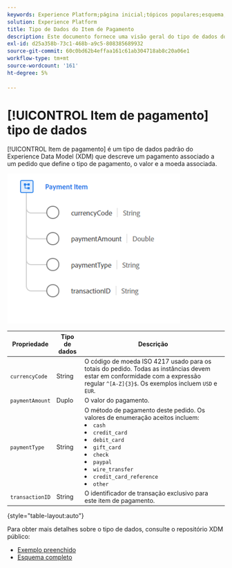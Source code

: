 ```yaml
---
keywords: Experience Platform;página inicial;tópicos populares;esquema;Esquema;XDM;campos;esquemas;Esquemas;item de pagamento;tipo de dados;tipo de dados;tipo de dados;
solution: Experience Platform
title: Tipo de Dados do Item de Pagamento
description: Este documento fornece uma visão geral do tipo de dados do Modelo de dados de experiência de item de pagamento (XDM).
exl-id: d25a358b-73c1-468b-a9c5-808385689932
source-git-commit: 60c0bd62b4effaa161c61ab304718ab8c20a06e1
workflow-type: tm+mt
source-wordcount: '161'
ht-degree: 5%

---
```


# [!UICONTROL Item de pagamento] tipo de dados

[!UICONTROL Item de pagamento] é um tipo de dados padrão do Experience Data Model (XDM) que descreve um pagamento associado a um pedido que define o tipo de pagamento, o valor e a moeda associada.

<img src="../images/data-types/payment-item.PNG" width="400" /><br />

| Propriedade | Tipo de dados | Descrição |
| --- | --- | --- |
| `currencyCode` | String | O código de moeda ISO 4217 usado para os totais do pedido. Todas as instâncias devem estar em conformidade com a expressão regular `^[A-Z]{3}$`. Os exemplos incluem `USD` e `EUR`. |
| `paymentAmount` | Duplo | O valor do pagamento. |
| `paymentType` | String | O método de pagamento deste pedido. Os valores de enumeração aceitos incluem: <li> `cash` </li> <li> `credit_card` </li> <li> `debit_card` </li> <li> `gift_card` </li> <li> `check` </li> <li> `paypal` </li> <li> `wire_transfer` </li> <li> `credit_card_reference` </li> <li> `other` </li> |
| `transactionID` | String | O identificador de transação exclusivo para este item de pagamento. |

{style="table-layout:auto"}

Para obter mais detalhes sobre o tipo de dados, consulte o repositório XDM público:

* [Exemplo preenchido](https://github.com/adobe/xdm/blob/master/components/datatypes/data/paymentitem.example.1.json)
* [Esquema completo](https://github.com/adobe/xdm/blob/master/components/datatypes/data/paymentitem.schema.json)
